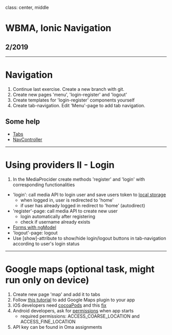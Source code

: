 class: center, middle

# WBMA, Ionic Navigation

## 2/2019

---
# Navigation

1. Continue last exercise. Create a new branch with git.
1. Create new pages 'menu', 'login-register' and 'logout'
1. Create templates for 'login-register' components yourself
1. Create tab-navigation. Edit 'Menu'-page to add tab navigation.
## Some help

- [Tabs](https://ionicframework.com/docs/api/components/tabs/Tabs/#usage)
- [NavController](https://ionicframework.com/docs/api/navigation/NavController/)
___

# Using providers II - Login

1. In the MediaProcider create methods 'register' and 'login' with corresponding functionalities
 - 'login': call media API to login user and save users token to [local storage](http://www.w3schools.com/html/html5_webstorage.asp)
    - when logged in, user is redirected to 'home'
    - if user has already logged in redirect to 'home' (autodirect)
- 'register'-page: call media API to create new user 
    - login automatically after registering
    - check if username already exists
- [Forms with ngModel](https://ionicframework.com/docs/developer-resources/forms/)
- 'logout'-page: logout
- Use [show]-attribute to show/hide login/logout buttons in tab-navigation according to user's login status


---




# Google maps (optional task, might run only on device)
1. Create new page 'map' and add it to tabs
1. Follow [this tutorial](https://www.javascripttuts.com/implementing-native-google-maps-in-an-ionic-application/) to add Google Maps plugin to your app
1. iOS developers need [cocoaPods](https://cocoapods.org/app) and this [fix](https://ionic.zendesk.com/hc/en-us/articles/360010049673-Managing-plugins-using-cocoapods-in-Ionic-Pro)
1. Android developers, ask for [permissions](https://ionicframework.com/docs/native/android-permissions/) when app starts
    - required permissions: ACCESS_COARSE_LOCATION and ACCESS_FINE_LOCATION
1. API key can be found in Oma assignments
